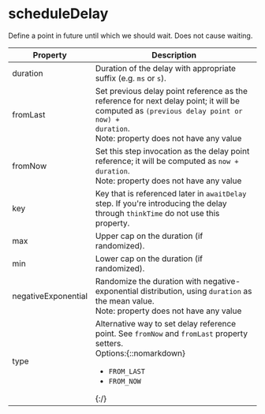 # scheduleDelay

Define a point in future until which we should wait. Does not cause waiting. 

| Property | Description |
| ------- | -------- |
| duration | Duration of the delay with appropriate suffix (e.g. `ms` or `s`).  |
| fromLast | Set previous delay point reference as the reference for next delay point; it will be computed as <code>(previous delay point or now) + duration</code>. <br>Note: property does not have any value |
| fromNow | Set this step invocation as the delay point reference; it will be computed as <code>now + duration</code>. <br>Note: property does not have any value |
| key | Key that is referenced later in `awaitDelay` step. If you're introducing the delay through `thinkTime` do not use this property.  |
| max | Upper cap on the duration (if randomized).  |
| min | Lower cap on the duration (if randomized).  |
| negativeExponential | Randomize the duration with negative-exponential distribution, using <code>duration</code> as the mean value. <br>Note: property does not have any value |
| type | Alternative way to set delay reference point. See `fromNow` and `fromLast` property setters. <br>Options:{::nomarkdown}<ul><li><code>FROM_LAST</code></li><li><code>FROM_NOW</code></li></ul>{:/} |

